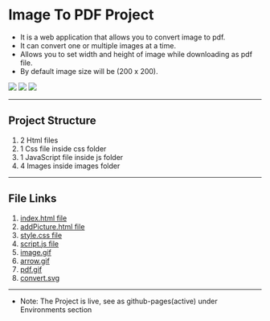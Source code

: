 # Image To PDF Project

- It is a web application that allows you to convert image to pdf.
- It can convert one or multiple images at a time.
- Allows you to set width and height of image while downloading as pdf file.
- By default image size will be (200 x 200).

![](https://img.shields.io/badge/%20-HTML%205-orange)
![](https://img.shields.io/badge/%20-CSS%203-blue)
![](https://img.shields.io/badge/%20-JavaScript-yellow)

---

## Project Structure

1. 2 Html files
2. 1 Css file inside css folder
3. 1 JavaScript file inside js folder
4. 4 Images inside images folder

---

## File Links

1. [index.html file](.\index.html)
2. [addPicture.html file](./addPicture.html)
3. [style.css file](./css/style.css)
4. [script.js file](./js/script.js)
5. [image.gif](./Images/image.gif)
6. [arrow.gif](./Images/arrow.gif)
7. [pdf.gif](./Images/pdf.gif)
8. [convert.svg](./Images/convert.svg)

---

- Note: The Project is live, see as github-pages(active) under Environments section
